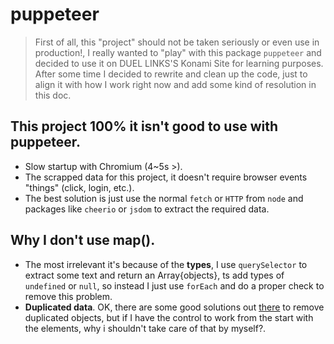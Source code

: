 # puppeteer

> First of all, this "project" should not be taken seriously or even use in production!, I really wanted to "play" with this package `puppeteer` and decided to use it on DUEL LINKS'S Konami Site for learning purposes. After some time I decided to rewrite and clean up the code, just to align it with how I work right now and add some kind of resolution in this doc.

## This project 100% it isn't good to use with puppeteer.

- Slow startup with Chromium (4~5s >).
- The scrapped data for this project, it doesn't require browser events "things" (click, login, etc.).
- The best solution is just use the normal `fetch` or `HTTP` from `node` and packages like `cheerio` or `jsdom` to extract the required data.


## Why I don't use map().

- The most irrelevant it's because of the **types**, I use `querySelector` to extract some text and return an Array{objects}, ts add types of `undefined` or `null`, so instead I just use `forEach` and do a proper check to remove this problem.
- **Duplicated data**. OK, there are some good solutions out [there](https://stackoverflow.com/questions/2218999/how-to-remove-all-duplicates-from-an-array-of-objects) to remove duplicated objects, but if I have the control to work from the start with the elements, why i shouldn't take care of that by myself?.
